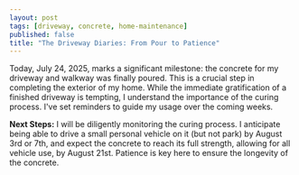 ```yaml
---
layout: post
tags: [driveway, concrete, home-maintenance]
published: false
title: "The Driveway Diaries: From Pour to Patience"
---
```


Today, July 24, 2025, marks a significant milestone: the concrete for my driveway and walkway was finally poured. This is a crucial step in completing the exterior of my home. While the immediate gratification of a finished driveway is tempting, I understand the importance of the curing process. I've set reminders to guide my usage over the coming weeks.

**Next Steps:** I will be diligently monitoring the curing process. I anticipate being able to drive a small personal vehicle on it (but not park) by August 3rd or 7th, and expect the concrete to reach its full strength, allowing for all vehicle use, by August 21st. Patience is key here to ensure the longevity of the concrete.
